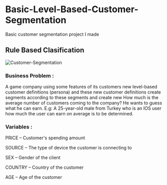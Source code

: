 # Basic-Level-Based-Customer-Segmentation
 Basic customer segmentation project I made

## Rule Based Clasification


![Customer-Segmentation](https://user-images.githubusercontent.com/49685592/150136282-999171c7-2558-403f-84c7-dc2afe5cdd3d.png)

### Business Problem :
A game company using some features of its customers new level-based customer definitions (persona) and these new customer definitions create segments according to these segments and create new How much is the average number of customers coming to the company?
He wants to guess what he can earn.
E.g:
A 25-year-old male from Turkey who is an IOS user
how much the user can earn on average
is to be determined.

### Variables :
PRICE – Customer's spending amount

SOURCE – The type of device the customer is connecting to

SEX – Gender of the client

COUNTRY – Country of the customer

AGE – Age of the customer

